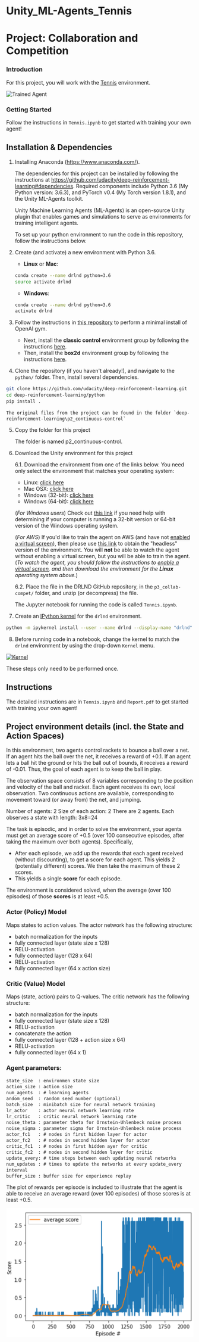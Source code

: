 # Unity_ML-Agents_Tennis

[//]: # (Image References)

[image1]: https://user-images.githubusercontent.com/10624937/42135623-e770e354-7d12-11e8-998d-29fc74429ca2.gif "Trained Agent"
[image2]: https://user-images.githubusercontent.com/10624937/42135622-e55fb586-7d12-11e8-8a54-3c31da15a90a.gif "Soccer"


# Project: Collaboration and Competition

### Introduction

For this project, you will work with the [Tennis](https://github.com/Unity-Technologies/ml-agents/blob/master/docs/Learning-Environment-Examples.md#tennis) environment.

![Trained Agent][image1]

### Getting Started

Follow the instructions in `Tennis.ipynb` to get started with training your own agent!

## Installation & Dependencies

1. Installing Anaconda (https://www.anaconda.com/).

   The dependencies for this project can be installed by following the instructions at https://github.com/udacity/deep-reinforcement-learning#dependencies.  Required components include Python 3.6 (My Python version: 3.6.3), and PyTorch v0.4 (My Torch  version 1.8.1), and the Unity ML-Agents toolkit.

   Unity Machine Learning Agents (ML-Agents) is an open-source Unity plugin that enables games and simulations to serve as environments for training intelligent agents.

   To set up your python environment to run the code in this repository, follow the instructions below.

2. Create (and activate) a new environment with Python 3.6.

	- __Linux__ or __Mac__: 
	```bash
	conda create --name drlnd python=3.6
	source activate drlnd
	```
	- __Windows__: 
	```bash
	conda create --name drlnd python=3.6 
	activate drlnd
	```

3. Follow the instructions in [this repository](https://github.com/openai/gym) to perform a minimal install of OpenAI gym.  
	- Next, install the **classic control** environment group by following the instructions [here](https://github.com/openai/gym#classic-control).
	- Then, install the **box2d** environment group by following the instructions [here](https://github.com/openai/gym#box2d).
	
4. Clone the repository (if you haven't already!), and navigate to the `python/` folder.  Then, install several dependencies.
```bash
git clone https://github.com/udacity/deep-reinforcement-learning.git
cd deep-reinforcement-learning/python
pip install .
```

    The original files from the project can be found in the folder `deep-reinforcement-learning\p2_continuous-control`

5. Copy the folder for this project

   The folder is named p2_continuous-control.

6. Download the Unity environment for this project

   6.1. Download the environment from one of the links below.  You need only select the environment that matches your operating system:
    - Linux: [click here](https://s3-us-west-1.amazonaws.com/udacity-drlnd/P3/Tennis/Tennis_Linux.zip)
    - Mac OSX: [click here](https://s3-us-west-1.amazonaws.com/udacity-drlnd/P3/Tennis/Tennis.app.zip)
    - Windows (32-bit): [click here](https://s3-us-west-1.amazonaws.com/udacity-drlnd/P3/Tennis/Tennis_Windows_x86.zip)
    - Windows (64-bit): [click here](https://s3-us-west-1.amazonaws.com/udacity-drlnd/P3/Tennis/Tennis_Windows_x86_64.zip)
    
    (_For Windows users_) Check out [this link](https://support.microsoft.com/en-us/help/827218/how-to-determine-whether-a-computer-is-running-a-32-bit-version-or-64) if you need help with determining if your computer is running a 32-bit version or 64-bit version of the Windows operating system.

    (_For AWS_) If you'd like to train the agent on AWS (and have not [enabled a virtual screen](https://github.com/Unity-Technologies/ml-agents/blob/master/docs/Training-on-Amazon-Web-Service.md)), then please use [this link](https://s3-us-west-1.amazonaws.com/udacity-drlnd/P3/Tennis/Tennis_Linux_NoVis.zip) to obtain the "headless" version of the environment.  You will **not** be able to watch the agent without enabling a virtual screen, but you will be able to train the agent.  (_To watch the agent, you should follow the instructions to [enable a virtual screen](https://github.com/Unity-Technologies/ml-agents/blob/master/docs/Training-on-Amazon-Web-Service.md), and then download the environment for the **Linux** operating system above._)

   6.2. Place the file in the DRLND GitHub repository, in the `p3_collab-compet/` folder, and unzip (or decompress) the file. 

   The Jupyter notebook for running the code is called `Tennis.ipynb`.

7. Create an [IPython kernel](http://ipython.readthedocs.io/en/stable/install/kernel_install.html) for the `drlnd` environment.  
```bash
python -m ipykernel install --user --name drlnd --display-name "drlnd"
```

8. Before running code in a notebook, change the kernel to match the `drlnd` environment by using the drop-down `Kernel` menu. 

[![Kernel](https://user-images.githubusercontent.com/10624937/42386929-76f671f0-8106-11e8-9376-f17da2ae852e.png)](https://user-images.githubusercontent.com/10624937/42386929-76f671f0-8106-11e8-9376-f17da2ae852e.png)

These steps only need to be performed once. 

## Instructions

The detailed instructions are in `Tennis.ipynb` and `Report.pdf` to get started with training your own agent!  

## Project environment details (incl. the State and Action Spaces)
In this environment, two agents control rackets to bounce a ball over a net. If an agent hits the ball over the net, it receives a reward of +0.1.  If an agent lets a ball hit the ground or hits the ball out of bounds, it receives a reward of -0.01.  Thus, the goal of each agent is to keep the ball in play.

The observation space consists of 8 variables corresponding to the position and velocity of the ball and racket. Each agent receives its own, local observation.  Two continuous actions are available, corresponding to movement toward (or away from) the net, and jumping.

Number of agents: 2
Size of each action: 2
There are 2 agents. Each observes a state with length: 3x8=24

The task is episodic, and in order to solve the environment, your agents must get an average score of +0.5 (over 100 consecutive episodes, after taking the maximum over both agents). Specifically,

- After each episode, we add up the rewards that each agent received (without discounting), to get a score for each agent. This yields 2 (potentially different) scores. We then take the maximum of these 2 scores.
- This yields a single **score** for each episode.

The environment is considered solved, when the average (over 100 episodes) of those **scores** is at least +0.5.

### Actor (Policy) Model
Maps states to action values. The actor network has the following structure:

* batch normalization for the inputs
* fully connected layer (state size x 128)
* RELU-activation
* fully connected layer (128 x 64)
* RELU-activation
* fully connected layer (64 x action size)

### Critic (Value) Model
Maps (state, action) pairs to Q-values. The critic network has the following structure:
* batch normalization for the inputs
* fully connected layer (state size x 128)
* RELU-activation
* concatenate the action
* fully connected layer (128 + action size x 64)
* RELU-activation
* fully connected layer (64 x 1)

### Agent parameters:
```
state_size  : environmen state size
action_size : action size
num_agents  : # learning agents
andom_seed  : random seed number (optional)
batch_size  : minibatch size for neural network training
lr_actor    : actor neural network learning rate
lr_critic   : critic neural network learning rate
noise_theta : parameter theta for Ornstein-Uhlenbeck noise process
noise_sigma : parameter sigma for Ornstein-Uhlenbeck noise process
actor_fc1   : # nodes in first hidden layer for actor
actor_fc2   : # nodes in second hidden layer for actor
critic_fc1  : # nodes in first hidden ayer for critic
critic_fc2  : # nodes in second hidden layer for critic
update_every: # time steps between each updating neural networks 
num_updates : # times to update the networks at every update_every interval
buffer_size : buffer size for experience replay
```
The plot of rewards per episode is included to illustrate that the agent is able to receive an average reward (over 100 episodes) of those scores is at least +0.5.

<img src="images/reward.png" width="600">
